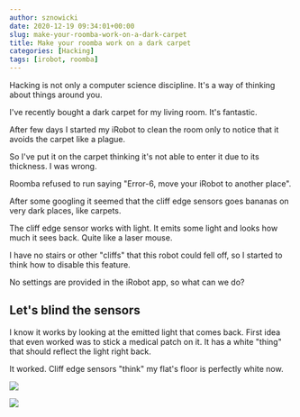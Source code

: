 ```yaml
---
author: sznowicki
date: 2020-12-19 09:34:01+00:00
slug: make-your-roomba-work-on-a-dark-carpet
title: Make your roomba work on a dark carpet
categories: [Hacking]
tags: [irobot, roomba]
---
```


Hacking is not only a computer science discipline. It's a way of thinking about things around you.

I've recently bought a dark carpet for my living room. It's fantastic.

After few days I started my iRobot to clean the room only to notice that it avoids the carpet like a plague.

So I've put it on the carpet thinking it's not able to enter it due to its thickness. I was wrong.

Roomba refused to run saying "Error-6, move your iRobot to another place".

After some googling it seemed that the cliff edge sensors goes bananas on very dark places, like carpets.

The cliff edge sensor works with light. It emits some light and looks how much it sees back. Quite like a laser mouse.

I have no stairs or other "cliffs" that this robot could fell off, so I started to think how to disable this feature.

No settings are provided in the iRobot app, so what can we do?

## Let's blind the sensors

I know it works by looking at the emitted light that comes back. First idea that even worked was to stick a medical patch on it. It has a white "thing" that should reflect the light right back.

It worked. Cliff edge sensors "think" my flat's floor is perfectly white now.

![](./IMG_8212.jpg)

![](./IMG_8213.jpg)
